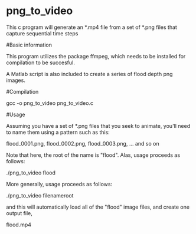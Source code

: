 # png_to_video
This c program will generate an *.mp4 file from a set of *.png files that capture sequential time steps

#Basic information

This program utilizes the package ffmpeg, which needs to be installed for compilation to be succesful.

A Matlab script is also included to create a series of flood depth png images.

#Compilation

gcc -o png_to_video png_to_video.c

#Usage

Assuming you have a set of *.png files that you seek to animate, you'll need to name them using a pattern such as this:

flood_0001.png, flood_0002.png, flood_0003.png, ... and so on

Note that here, the root of the name is "flood". Alas, usage proceeds as follows:

./png_to_video flood

More generally, usage proceeds as follows:

./png_to_video filenameroot

and this will automatically load all of the "flood" image files, and create one output file,

flood.mp4



